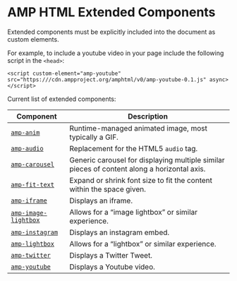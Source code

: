 # AMP HTML Extended Components

Extended components must be explicitly included
into the document as custom elements.

For example, to include a youtube video in your page
include the following script in the `<head>`:

    <script custom-element="amp-youtube" src="https:///cdn.ampproject.org/amphtml/v0/amp-youtube-0.1.js" async></script>

Current list of extended components:

| Component                                     | Description                                                                                 |
| --------------------------------------------- | ------------------------------------------------------------------------------------------- |
| [`amp-anim`](amp-anim.md)                     | Runtime-managed animated image, most typically a GIF.                                       |
| [`amp-audio`](amp-audio)                      | Replacement for the HTML5 `audio` tag.                                                      |
| [`amp-carousel`](amp-carousel)                | Generic carousel for displaying multiple similar pieces of content along a horizontal axis. |
| [`amp-fit-text`](amp-fit-text)                | Expand or shrink font size to fit the content within the space given.                       |
| [`amp-iframe`](amp-iframe.md)                 | Displays an iframe.                                                                         |
| [`amp-image-lightbox`](amp-image-lightbox.md) | Allows for a “image lightbox” or similar experience.                                        |
| [`amp-instagram`](amp-instagram.md)           | Displays an instagram embed.                                                                |
| [`amp-lightbox`](amp-lightbox.md)             | Allows for a “lightbox” or similar experience.                                              |
| [`amp-twitter`](amp-twitter.md)               | Displays a Twitter Tweet.                                                                   |
| [`amp-youtube`](amp-youtube.md)               | Displays a Youtube video.                                                                   |